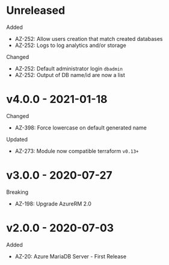 # Unreleased

Added
  * AZ-252: Allow users creation that match created databases
  * AZ-252: Logs to log analytics and/or storage

Changed
  * AZ-252: Default administrator login `dbadmin`
  * AZ-252: Output of DB name/id are now a list

# v4.0.0 - 2021-01-18

Changed
  * AZ-398: Force lowercase on default generated name

Updated
  * AZ-273: Module now compatible terraform `v0.13+`

# v3.0.0 - 2020-07-27

Breaking
  * AZ-198: Upgrade AzureRM 2.0

# v2.0.0 - 2020-07-03

Added
  * AZ-20: Azure MariaDB Server - First Release
